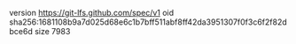 version https://git-lfs.github.com/spec/v1
oid sha256:1681108b9a7d025d68e6c1b7bff511abf8ff42da3951307f0f3c6f2f82dbce6d
size 7983
